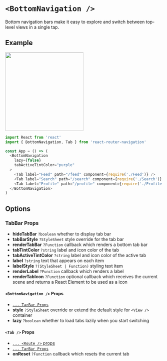 # ```<BottomNavigation />```
Bottom navigation bars make it easy to explore and switch between top-level views in a single tap.


## Example
<img src="https://raw.githubusercontent.com/LeoLeBras/react-router-navigation/master/docs/bottom-navigation.gif" width="250">

```js
import React from 'react'
import { BottomNavigation, Tab } from 'react-router-navigation'

const App = () => (
  <BottomNavigation
    lazy={false}
    tabActiveTintColor="purple"
  >
    <Tab label="Feed" path="/feed" component={require('./Feed')} />
    <Tab label="Search" path="/search" component={require('./Search')} />
    <Tab label="Profile" path="/profile" component={require('./Profile')} />
  </BottomNavigation>
)
```

## Options

### TabBar Props
* **hideTabBar** ```?boolean``` whether to display tab bar
* **tabBarStyle** ```?StyleSheet``` style override for the tab bar
* **renderTabBar** ```?Function``` callback which renders a bottom tab bar
* **tabTintColor** ```?string``` label and icon color of the tab
* **tabActiveTintColor** ```?string``` label and icon color of the active tab
* **label** ```?string``` text that appears on each item
* **labelStyle** ```?(StyleSheet | Function)``` styling text item
* **renderLabel** ```?Function``` callback which renders a label
* **renderTabIcon** ```?Function``` optional callback which receives the current scene and returns a React Element to be used as a icon

#### ```<BottomNavigation />``` Props
* [```... TarBar Props```](https://github.com/LeoLeBras/react-router-navigation/blob/master/docs/BOTTOM_NAVIGATION.md#tabbar-props)
* **style** ```?StyleSheet``` override or extend the default style for ```<View />``` container
* **lazy** ```?boolean``` whether to load tabs lazily when you start switching

#### ```<Tab />``` Props
* [```... <Route />``` props](https://reacttraining.com/react-router/#route)
* [```... TarBar Props```](https://github.com/LeoLeBras/react-router-navigation/blob/master/docs/BOTTOM_NAVIGATION.md#tabbar-props)
* **onReset** ```?Function``` callback which resets the current tab
